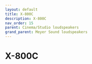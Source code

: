 ```yaml
---
layout: default
title: X-800C
description: X-800C
nav_order: 15
parent: Cinema/Studio loudspeakers
grand_parent: Meyer Sound loudspeakers
---
```


# X-800C